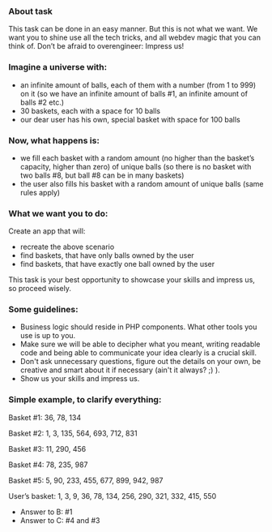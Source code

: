 ### About task
This task can be done in an easy manner. But this is not what we want. We want you to shine use all the tech tricks, and all webdev magic that you can think of. Don’t be afraid to overengineer: Impress us!

### Imagine a universe with:
- an infinite amount of balls, each of them with a number (from 1 to 999) on it (so we have an infinite amount of balls #1, an infinite amount of balls #2 etc.)
- 30 baskets, each with a space for 10 balls
- our dear user has his own, special basket with space for 100 balls

### Now, what happens is:
- we fill each basket with a random amount (no higher than the basket’s capacity, higher than zero) of unique balls (so there is no basket with two balls #8, but ball #8 can be in many baskets)
- the user also fills his basket with a random amount of unique balls (same rules apply)

### What we want you to do:
Create an app that will:
- recreate the above scenario
- find baskets, that have only balls owned by the user
- find baskets, that have exactly one ball owned by the user

This task is your best opportunity to showcase your skills and impress us, so proceed wisely.

### Some guidelines:
- Business logic should reside in PHP components. What other tools you use is up to you.
- Make sure we will be able to decipher what you meant, writing readable code and being able to communicate your idea clearly is a crucial skill.
- Don't ask unnecessary questions, figure out the details on your own, be creative and smart about it if necessary (ain't it always? ;) ).
- Show us your skills and impress us.

### Simple example, to clarify everything:
Basket #1: 36, 78, 134

Basket #2: 1, 3, 135, 564, 693, 712, 831

Basket #3: 11, 290, 456

Basket #4: 78, 235, 987

Basket #5: 5, 90, 233, 455, 677, 899, 942, 987

User’s basket: 1, 3, 9, 36, 78, 134, 256, 290, 321, 332, 415, 550

- Answer to B: #1
- Answer to C: #4 and #3
